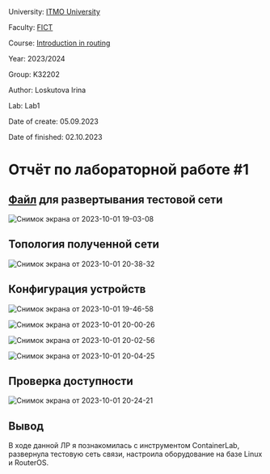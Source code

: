University: [ITMO University](https://itmo.ru/ru/)

Faculty: [FICT](https://fict.itmo.ru)

Course: [Introduction in routing](https://github.com/itmo-ict-faculty/introduction-in-routing)

Year: 2023/2024

Group: K32202

Author: Loskutova Irina

Lab: Lab1

Date of create: 05.09.2023

Date of finished: 02.10.2023

# Отчёт по лабораторной работе #1

## [Файл](https://github.com/sgsoul/2023_2024-introduction_in_routing-k33202-loskutova_i_v/blob/main/lab1/topo1.clab.yml) для развертывания тестовой сети

![Снимок экрана от 2023-10-01 19-03-08](https://github.com/sgsoul/2023_2024-introduction_in_routing-k33202-loskutova_i_v/assets/93263659/1c8a3a5f-4850-40dd-b967-7cba65593ef0)


## Топология полученной сети

![Снимок экрана от 2023-10-01 20-38-32](https://github.com/sgsoul/2023_2024-introduction_in_routing-k33202-loskutova_i_v/assets/93263659/da05dc15-c0b4-48a5-98c5-acecdee9a839)

## Конфигурация устройств

![Снимок экрана от 2023-10-01 19-46-58](https://github.com/sgsoul/2023_2024-introduction_in_routing-k33202-loskutova_i_v/assets/93263659/88ba9f58-31b8-43b2-a795-40665cbe3b52)

![Снимок экрана от 2023-10-01 20-00-26](https://github.com/sgsoul/2023_2024-introduction_in_routing-k33202-loskutova_i_v/assets/93263659/16b7f34c-889b-4866-a76a-0d65bc85ddea)

![Снимок экрана от 2023-10-01 20-02-56](https://github.com/sgsoul/2023_2024-introduction_in_routing-k33202-loskutova_i_v/assets/93263659/6b9e46e8-e9fd-4a46-8c48-4ec86b8f795a)

![Снимок экрана от 2023-10-01 20-04-25](https://github.com/sgsoul/2023_2024-introduction_in_routing-k33202-loskutova_i_v/assets/93263659/e8d7fe77-74f3-4381-b4dc-4c519af6ec65)


## Проверка доступности

![Снимок экрана от 2023-10-01 20-24-21](https://github.com/sgsoul/2023_2024-introduction_in_routing-k33202-loskutova_i_v/assets/93263659/1a68157a-af9c-4704-9068-af63455920e2)

## Вывод

В ходе данной ЛР я познакомилась с инструментом ContainerLab, развернула тестовую сеть связи, настроила оборудование на базе Linux и RouterOS.
